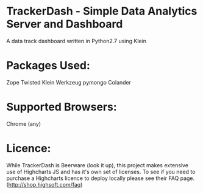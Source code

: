 TrackerDash - Simple Data Analytics Server and Dashboard
===========
A data track dashboard written in Python2.7 using Klein

Packages Used:
===========
Zope
Twisted
Klein
Werkzeug
pymongo
Colander

Supported Browsers:
===========
Chrome (any)

Licence:
==========
While TrackerDash is Beerware (look it up), this project makes extensive use of Highcharts JS and has it's own set of licenses.
To see if you need to purchase a Highcharts licence to deploy locally please see their FAQ page. (http://shop.highsoft.com/faq)
